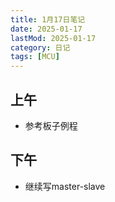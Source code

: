 ```yaml
---
title: 1月17日笔记
date: 2025-01-17
lastMod: 2025-01-17
category: 日记
tags: [MCU]
---
```


## 上午

- 参考板子例程

## 下午

- 继续写master-slave
